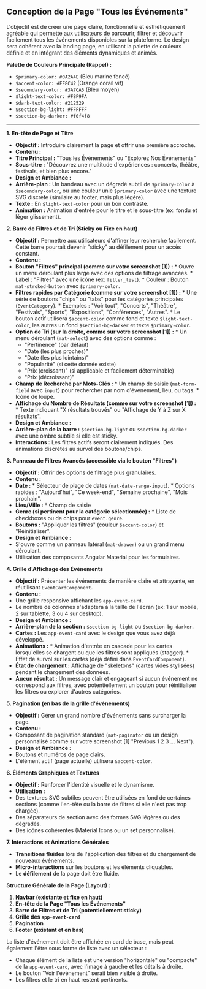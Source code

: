## Conception de la Page "Tous les Événements"

L'objectif est de créer une page claire, fonctionnelle et esthétiquement agréable qui permette aux utilisateurs de parcourir, filtrer et découvrir facilement tous les événements disponibles sur la plateforme. Le design sera cohérent avec la landing page, en utilisant la palette de couleurs définie et en intégrant des éléments dynamiques et animés.

**Palette de Couleurs Principale (Rappel) :**
*   `$primary-color: #0A2A4E` (Bleu marine foncé)
*   `$accent-color: #FF8C42` (Orange corail vif)
*   `$secondary-color: #3A7CA5` (Bleu moyen)
*   `$light-text-color: #F8F9FA`
*   `$dark-text-color: #212529`
*   `$section-bg-light: #FFFFFF`
*   `$section-bg-darker: #f0f4f8`

---

**1. En-tête de Page et Titre**
*   **Objectif :** Introduire clairement la page et offrir une première accroche.
*   **Contenu :**
  *   **Titre Principal :** "Tous les Événements" ou "Explorez Nos Événements"
  *   **Sous-titre :** "Découvrez une multitude d'expériences : concerts, théâtre, festivals, et bien plus encore."
*   **Design et Ambiance :**
  *   **Arrière-plan :** Un bandeau avec un dégradé subtil de `$primary-color` à `$secondary-color`, ou une couleur unie `$primary-color` avec une texture SVG discrète (similaire au footer, mais plus légère).
  *   **Texte :** En `$light-text-color` pour un bon contraste.
  *   **Animation :** Animation d'entrée pour le titre et le sous-titre (ex: fondu et léger glissement).

**2. Barre de Filtres et de Tri (Sticky ou Fixe en haut)**
*   **Objectif :** Permettre aux utilisateurs d'affiner leur recherche facilement. Cette barre pourrait devenir "sticky" au défilement pour un accès constant.
*   **Contenu :**
  *   **Bouton "Filtres" principal (comme sur votre screenshot [1]) :**
    *   Ouvre un menu déroulant plus large avec des options de filtrage avancées.
    *   Label : "Filtres" avec une icône (ex: `filter_list`).
    *   Couleur : Bouton `mat-stroked-button` avec `$primary-color`.
  *   **Filtres rapides par Catégorie (comme sur votre screenshot [1]) :**
    *   Une série de boutons "chips" ou "tabs" pour les catégories principales (`EventCategory`).
    *   Exemples : "Voir tout", "Concerts", "Théâtre", "Festivals", "Sports", "Expositions", "Conférences", "Autres".
    *   Le bouton actif utilisera `$accent-color` comme fond et texte `$light-text-color`, les autres un fond `$section-bg-darker` et texte `$primary-color`.
  *   **Option de Tri (sur la droite, comme sur votre screenshot [1]) :**
    *   Un menu déroulant (`mat-select`) avec des options comme :
      *   "Pertinence" (par défaut)
      *   "Date (les plus proches)"
      *   "Date (les plus lointains)"
      *   "Popularité" (si cette donnée existe)
      *   "Prix (croissant)" (si applicable et facilement déterminable)
      *   "Prix (décroissant)"
  *   **Champ de Recherche par Mots-Clés :**
    *   Un champ de saisie (`mat-form-field` avec `input`) pour rechercher par nom d'événement, lieu, ou tags.
    *   Icône de loupe.
  *   **Affichage du Nombre de Résultats (comme sur votre screenshot [1]) :**
    *   Texte indiquant "X résultats trouvés" ou "Affichage de Y à Z sur X résultats".
*   **Design et Ambiance :**
  *   **Arrière-plan de la barre :** `$section-bg-light` ou `$section-bg-darker` avec une ombre subtile si elle est sticky.
  *   **Interactions :** Les filtres actifs seront clairement indiqués. Des animations discrètes au survol des boutons/chips.

**3. Panneau de Filtres Avancés (accessible via le bouton "Filtres")**
*   **Objectif :** Offrir des options de filtrage plus granulaires.
*   **Contenu :**
  *   **Date :**
    *   Sélecteur de plage de dates (`mat-date-range-input`).
    *   Options rapides : "Aujourd'hui", "Ce week-end", "Semaine prochaine", "Mois prochain".
  *   **Lieu/Ville :**
    *   Champ de saisie
  *   **Genre (si pertinent pour la catégorie sélectionnée) :**
    *   Liste de checkboxes ou de chips pour `event.genre`.
  *   **Boutons :** "Appliquer les filtres" (couleur `$accent-color`) et "Réinitialiser".
*   **Design et Ambiance :**
  *   S'ouvre comme un panneau latéral (`mat-drawer`) ou un grand menu déroulant.
  *   Utilisation des composants Angular Material pour les formulaires.

**4. Grille d'Affichage des Événements**
*   **Objectif :** Présenter les événements de manière claire et attrayante, en réutilisant `EventCardComponent`.
*   **Contenu :**
  *   Une grille responsive affichant les `app-event-card`.
  *   Le nombre de colonnes s'adaptera à la taille de l'écran (ex: 1 sur mobile, 2 sur tablette, 3 ou 4 sur desktop).
*   **Design et Ambiance :**
  *   **Arrière-plan de la section :** `$section-bg-light` ou `$section-bg-darker`.
  *   **Cartes :** Les `app-event-card` avec le design que vous avez déjà développé.
  *   **Animations :**
    *   Animation d'entrée en cascade pour les cartes lorsqu'elles se chargent ou que les filtres sont appliqués (stagger).
    *   Effet de survol sur les cartes (déjà défini dans `EventCardComponent`).
  *   **État de chargement :** Affichage de "skeletons" (cartes vides stylisées) pendant le chargement des données.
  *   **Aucun résultat :** Un message clair et engageant si aucun événement ne correspond aux filtres, avec potentiellement un bouton pour réinitialiser les filtres ou explorer d'autres catégories.

**5. Pagination (en bas de la grille d'événements)**
*   **Objectif :** Gérer un grand nombre d'événements sans surcharger la page.
*   **Contenu :**
  *   Composant de pagination standard (`mat-paginator` ou un design personnalisé comme sur votre screenshot [1] "Previous 1 2 3 ... Next").
*   **Design et Ambiance :**
  *   Boutons et numéros de page clairs.
  *   L'élément actif (page actuelle) utilisera `$accent-color`.

**6. Éléments Graphiques et Textures**
*   **Objectif :** Renforcer l'identité visuelle et le dynamisme.
*   **Utilisation :**
  *   Des textures SVG subtiles peuvent être utilisées en fond de certaines sections (comme l'en-tête ou la barre de filtres si elle n'est pas trop chargée).
  *   Des séparateurs de section avec des formes SVG légères ou des dégradés.
  *   Des icônes cohérentes (Material Icons ou un set personnalisé).

**7. Interactions et Animations Générales**
*   **Transitions fluides** lors de l'application des filtres et du chargement de nouveaux événements.
*   **Micro-interactions** sur les boutons et les éléments cliquables.
*   Le **défilement** de la page doit être fluide.

**Structure Générale de la Page (Layout) :**

1.  **Navbar (existante et fixe en haut)**
2.  **En-tête de la Page "Tous les Événements"**
3.  **Barre de Filtres et de Tri (potentiellement sticky)**
4.  **Grille des `app-event-card`**
5.  **Pagination**
6.  **Footer (existant et en bas)**


La liste d'événement doit être affichée en card de base, mais peut également l'être sous forme de liste avec un sélecteur :
*   Chaque élément de la liste est une version "horizontale" ou "compacte" de la `app-event-card`, avec l'image à gauche et les détails à droite.
*   Le bouton "Voir l'événement" serait bien visible à droite.
*   Les filtres et le tri en haut restent pertinents.

